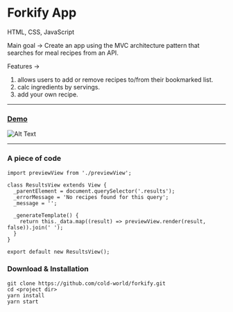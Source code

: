 Forkify App
=======================================

HTML, CSS, JavaScript

Main goal -> Create an app using the MVC architecture pattern that searches for meal recipes from an API. 

Features -> 
1. allows users to add or remove recipes to/from their bookmarked list.
2. calc ingredients by servings.
3. add your own recipe.

* * *
### [Demo](https://cold-world.github.io/forkify/)

![Alt Text](https://i.imgur.com/NLlc11T.gif)

* * *



### A piece of code

```import View from './View';
import previewView from './previewView';

class ResultsView extends View {
  _parentElement = document.querySelector('.results');
  _errorMessage = 'No recipes found for this query';
  _message = '';

  _generateTemplate() {
    return this._data.map((result) => previewView.render(result, false)).join(' ');
  }
}

export default new ResultsView();
```

### Download & Installation

```shell 
git clone https://github.com/cold-world/forkify.git
cd <project dir>
yarn install
yarn start
```
